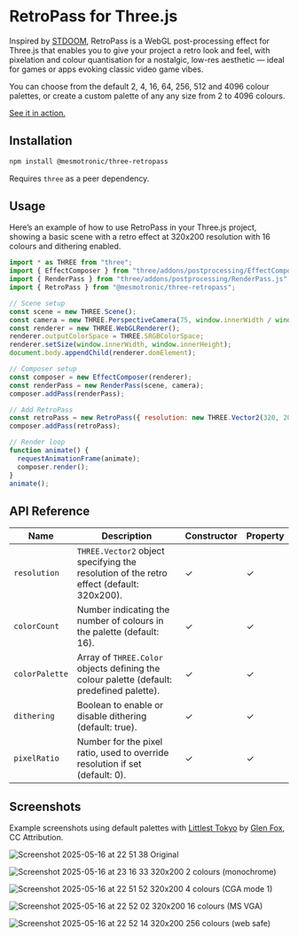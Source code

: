 # RetroPass for Three.js

Inspired by [STDOOM](https://github.com/indyjo/STDOOM), RetroPass is a WebGL post-processing effect for Three.js that enables you to give your project a retro look and feel, with pixelation and colour quantisation for a nostalgic, low-res aesthetic — ideal for games or apps evoking classic video game vibes.

You can choose from the default 2, 4, 16, 64, 256, 512 and 4096 colour palettes, or create a custom palette of any any size from 2 to 4096 colours.

[See it in action.](https://mesmotronic.github.io/three-retropass/)

## Installation

```bash
npm install @mesmotronic/three-retropass
```

Requires `three` as a peer dependency.

## Usage

Here’s an example of how to use RetroPass in your Three.js project, showing a basic scene with a retro effect at 320x200 resolution with 16 colours and dithering enabled.

```javascript
import * as THREE from "three";
import { EffectComposer } from "three/addons/postprocessing/EffectComposer.js";
import { RenderPass } from "three/addons/postprocessing/RenderPass.js";
import { RetroPass } from "@mesmotronic/three-retropass";

// Scene setup
const scene = new THREE.Scene();
const camera = new THREE.PerspectiveCamera(75, window.innerWidth / window.innerHeight, 0.1, 1000);
const renderer = new THREE.WebGLRenderer();
renderer.outputColorSpace = THREE.SRGBColorSpace;
renderer.setSize(window.innerWidth, window.innerHeight);
document.body.appendChild(renderer.domElement);

// Composer setup
const composer = new EffectComposer(renderer);
const renderPass = new RenderPass(scene, camera);
composer.addPass(renderPass);

// Add RetroPass
const retroPass = new RetroPass({ resolution: new THREE.Vector2(320, 200), colorCount: 16, dithering: true });
composer.addPass(retroPass);

// Render loop
function animate() {
  requestAnimationFrame(animate);
  composer.render();
}
animate();
```

## API Reference

| Name           | Description                                                                               | Constructor | Property |
| -------------- | ----------------------------------------------------------------------------------------- | ----------- | -------- |
| `resolution`   | `THREE.Vector2` object specifying the resolution of the retro effect (default: 320x200).  | ✓           | ✓        |
| `colorCount`   | Number indicating the number of colours in the palette (default: 16).                     | ✓           | ✓        |
| `colorPalette` | Array of `THREE.Color` objects defining the colour palette (default: predefined palette). | ✓           | ✓        |
| `dithering`    | Boolean to enable or disable dithering (default: true).                                   | ✓           | ✓        |
| `pixelRatio`   | Number for the pixel ratio, used to override resolution if set (default: 0).              | ✓           | ✓        |

## Screenshots

Example screenshots using default palettes with [Littlest Tokyo](https://artstation.com/artwork/1AGwX) by
[Glen Fox](https://artstation.com/glenatron), CC Attribution.

![Screenshot 2025-05-16 at 22 51 38](https://github.com/user-attachments/assets/a5eb9b18-8802-4a25-96fc-449dbedf170e)
Original

![Screenshot 2025-05-16 at 23 16 33](https://github.com/user-attachments/assets/e2897897-ee3c-4a8f-802c-7d185e0ab70d)
320x200 2 colours (monochrome)

![Screenshot 2025-05-16 at 22 51 52](https://github.com/user-attachments/assets/a3f68162-2e72-4b10-a2c1-b35e24f62489)
320x200 4 colours (CGA mode 1)

![Screenshot 2025-05-16 at 22 52 02](https://github.com/user-attachments/assets/bab38ec2-fe22-453b-ac3e-81f818b7bb73)
320x200 16 colours (MS VGA)

![Screenshot 2025-05-16 at 22 52 14](https://github.com/user-attachments/assets/980d0cee-39a0-43e5-b816-937412b8e4d9)
320x200 256 colours (web safe)
